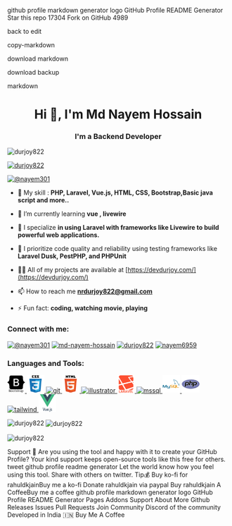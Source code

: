 github profile markdown generator logo
GitHub Profile README Generator
Star this repo
17304
Fork on GitHub
4989

back to edit

copy-markdown

download markdown

download backup

markdown
<h1 align="center">Hi 👋, I'm Md Nayem Hossain</h1>
<h3 align="center">I'm a Backend Developer</h3>

<p align="left"> <img src="https://komarev.com/ghpvc/?username=durjoy822&label=Profile%20views&color=0e75b6&style=flat" alt="durjoy822" /> </p>

<p align="left"> <a href="https://github.com/ryo-ma/github-profile-trophy"><img src="https://github-profile-trophy.vercel.app/?username=durjoy822" alt="durjoy822" /></a> </p>

<p align="left"> <a href="https://twitter.com/@nayem301" target="blank"><img src="https://img.shields.io/twitter/follow/@nayem301?logo=twitter&style=for-the-badge" alt="@nayem301" /></a> </p>

- 🔭 My skill : **PHP, Laravel, Vue.js, HTML, CSS, Bootstrap,Basic java script and more..**

- 🌱 I’m currently learning **vue , livewire**

- 👯 I specialize **in using Laravel with frameworks like Livewire to build powerful web applications.**

- 🤝 I prioritize code quality and reliability using testing frameworks like **Laravel Dusk, PestPHP, and PHPUnit**

- 👨‍💻 All of my projects are available at [https://devdurjoy.com/](https://devdurjoy.com/)

- 📫 How to reach me **nrdurjoy822@gmail.com**

- ⚡ Fun fact: **coding, watching movie, playing**

<h3 align="left">Connect with me:</h3>
<p align="left">
<a href="https://twitter.com/@nayem301" target="blank"><img align="center" src="https://raw.githubusercontent.com/rahuldkjain/github-profile-readme-generator/master/src/images/icons/Social/twitter.svg" alt="@nayem301" height="30" width="40" /></a>
<a href="https://linkedin.com/in/md-nayem-hossain" target="blank"><img align="center" src="https://raw.githubusercontent.com/rahuldkjain/github-profile-readme-generator/master/src/images/icons/Social/linked-in-alt.svg" alt="md-nayem-hossain" height="30" width="40" /></a>
<a href="https://fb.com/durjoy822" target="blank"><img align="center" src="https://raw.githubusercontent.com/rahuldkjain/github-profile-readme-generator/master/src/images/icons/Social/facebook.svg" alt="durjoy822" height="30" width="40" /></a>
<a href="https://instagram.com/nayem6959" target="blank"><img align="center" src="https://raw.githubusercontent.com/rahuldkjain/github-profile-readme-generator/master/src/images/icons/Social/instagram.svg" alt="nayem6959" height="30" width="40" /></a>
</p>

<h3 align="left">Languages and Tools:</h3>
<p align="left"> <a href="https://getbootstrap.com" target="_blank" rel="noreferrer"> <img src="https://raw.githubusercontent.com/devicons/devicon/master/icons/bootstrap/bootstrap-plain-wordmark.svg" alt="bootstrap" width="40" height="40"/> </a> <a href="https://www.w3schools.com/css/" target="_blank" rel="noreferrer"> <img src="https://raw.githubusercontent.com/devicons/devicon/master/icons/css3/css3-original-wordmark.svg" alt="css3" width="40" height="40"/> </a> <a href="https://git-scm.com/" target="_blank" rel="noreferrer"> <img src="https://www.vectorlogo.zone/logos/git-scm/git-scm-icon.svg" alt="git" width="40" height="40"/> </a> <a href="https://www.w3.org/html/" target="_blank" rel="noreferrer"> <img src="https://raw.githubusercontent.com/devicons/devicon/master/icons/html5/html5-original-wordmark.svg" alt="html5" width="40" height="40"/> </a> <a href="https://www.adobe.com/in/products/illustrator.html" target="_blank" rel="noreferrer"> <img src="https://www.vectorlogo.zone/logos/adobe_illustrator/adobe_illustrator-icon.svg" alt="illustrator" width="40" height="40"/> </a> <a href="https://laravel.com/" target="_blank" rel="noreferrer"> <img src="https://raw.githubusercontent.com/devicons/devicon/master/icons/laravel/laravel-plain-wordmark.svg" alt="laravel" width="40" height="40"/> </a> <a href="https://www.microsoft.com/en-us/sql-server" target="_blank" rel="noreferrer"> <img src="https://www.svgrepo.com/show/303229/microsoft-sql-server-logo.svg" alt="mssql" width="40" height="40"/> </a> <a href="https://www.mysql.com/" target="_blank" rel="noreferrer"> <img src="https://raw.githubusercontent.com/devicons/devicon/master/icons/mysql/mysql-original-wordmark.svg" alt="mysql" width="40" height="40"/> </a> <a href="https://www.php.net" target="_blank" rel="noreferrer"> <img src="https://raw.githubusercontent.com/devicons/devicon/master/icons/php/php-original.svg" alt="php" width="40" height="40"/> </a> <a href="https://tailwindcss.com/" target="_blank" rel="noreferrer"> <img src="https://www.vectorlogo.zone/logos/tailwindcss/tailwindcss-icon.svg" alt="tailwind" width="40" height="40"/> </a> <a href="https://vuejs.org/" target="_blank" rel="noreferrer"> <img src="https://raw.githubusercontent.com/devicons/devicon/master/icons/vuejs/vuejs-original-wordmark.svg" alt="vuejs" width="40" height="40"/> </a> </p>

<p><img align="left" src="https://github-readme-stats.vercel.app/api/top-langs?username=durjoy822&show_icons=true&locale=en&layout=compact" alt="durjoy822" /></p>

<p>&nbsp;<img align="center" src="https://github-readme-stats.vercel.app/api?username=durjoy822&show_icons=true&locale=en" alt="durjoy822" /></p>

<p><img align="center" src="https://github-readme-streak-stats.herokuapp.com/?user=durjoy822&" alt="durjoy822" /></p>

Support 🙏
Are you using the tool and happy with it to create your GitHub Profile?
Your kind support keeps open-source tools like this free for others.
tweet github profile readme generator
Let the world know how you feel using this tool. Share with others on twitter.
Tip💰
Buy ko-fi for rahuldkjainBuy me a ko-fi
Donate rahuldkjain via paypal
Buy rahuldkjain A CoffeeBuy me a coffee
github profile markdown generator logo
GitHub Profile README Generator
Pages
Addons
Support
About
More
Github
Releases
Issues
Pull Requests
Join Community
Discord of the community
Developed in India 🇮🇳
Buy Me A Coffee
